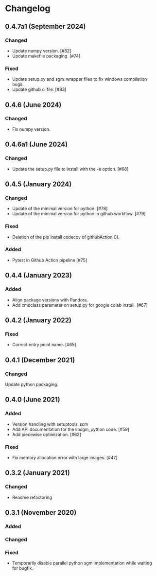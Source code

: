 # Changelog

## 0.4.7a1 (September 2024)

### Changed
- Update numpy version. [#82]
- Update makefile packaging. [#74]

### Fixed
- Update setup.py and sgm_wrapper files to fix windows compilation bugs. 
- Update github ci file. [#83]


## 0.4.6 (June 2024)

### Changed
- Fix numpy version.

## 0.4.6a1 (June 2024)

### Changed
- Update the setup.py file to install with the -e option. [#68]

## 0.4.5 (January 2024)

### Changed

- Update of the minimal version for python. [#78]
- Update of the minimal version for python in github workflow. [#79]

### Fixed

- Deletion of the pip install codecov of githubAction CI.

### Added

- Pytest in Github Action pipeline [#75]

## 0.4.4 (January 2023)

### Added

- Align package versions with Pandora. 
- Add cmdclass parameter on setup.py for google colab install. [#67]

## 0.4.2 (January 2022)

### Fixed

- Correct entry point name. [#65]

## 0.4.1 (December 2021)

### Changed

Update python packaging.

## 0.4.0 (June 2021)

### Added

- Version handling with setuptools_scm 
- Add API documentation for the libsgm_python code. [#59]
- Add piecewise optimization. [#62]

### Fixed

- Fix memory allocation error with large images. [#47]

## 0.3.2 (January 2021)

### Changed

- Readme refactoring

## 0.3.1 (November 2020)

### Added

### Changed

### Fixed

- Temporarily disable parallel python sgm implementation while waiting for bugfix.


